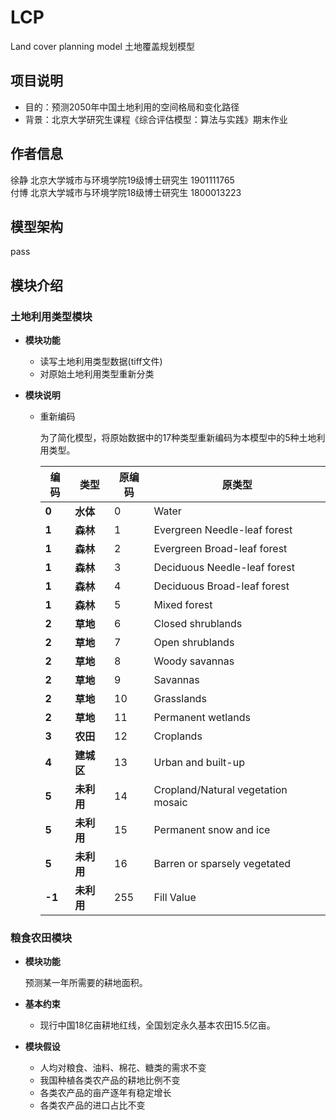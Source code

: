 # LCP

Land cover planning model
土地覆盖规划模型

## 项目说明

- 目的：预测2050年中国土地利用的空间格局和变化路径
- 背景：北京大学研究生课程《综合评估模型：算法与实践》期末作业

## 作者信息

徐静  北京大学城市与环境学院19级博士研究生 1901111765  
付博  北京大学城市与环境学院18级博士研究生 1800013223

## 模型架构

pass

## 模块介绍

### 土地利用类型模块

- **模块功能**

  - 读写土地利用类型数据(tiff文件)
  - 对原始土地利用类型重新分类

- **模块说明**
  - 重新编码

    为了简化模型，将原始数据中的17种类型重新编码为本模型中的5种土地利用类型。

    |编码|类型|原编码|原类型|
    |----|----|----|------|
    |**0**|**水体**|0|Water|
    |**1**|**森林**|1|Evergreen Needle-leaf forest|
    |**1**|**森林**|2|Evergreen Broad-leaf forest|
    |**1**|**森林**|3|Deciduous Needle-leaf forest|
    |**1**|**森林**|4|Deciduous Broad-leaf forest|
    |**1**|**森林**|5|Mixed forest|
    |**2**|**草地**|6|Closed shrublands|
    |**2**|**草地**|7|Open shrublands|    
    |**2**|**草地**|8|Woody savannas|
    |**2**|**草地**|9|Savannas|
    |**2**|**草地**|10|Grasslands|
    |**2**|**草地**|11|Permanent wetlands|
    |**3**|**农田**|12|Croplands|
    |**4**|**建城区**|13|Urban and built-up|
    |**5**|**未利用**|14|Cropland/Natural vegetation mosaic|
    |**5**|**未利用**|15|Permanent snow and ice|
    |**5**|**未利用**|16|Barren or sparsely vegetated|
    |**-1**|**未利用**|255|Fill Value|

### 粮食农田模块

- **模块功能**

    预测某一年所需要的耕地面积。

- **基本约束**
  - 现行中国18亿亩耕地红线，全国划定永久基本农田15.5亿亩。
  
- **模块假设**
  - 人均对粮食、油料、棉花、糖类的需求不变
  - 我国种植各类农产品的耕地比例不变
  - 各类农产品的亩产逐年有稳定增长
  - 各类农产品的进口占比不变
